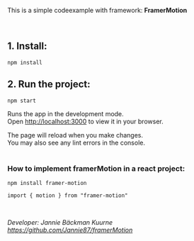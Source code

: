 This is a simple codeexample with framework: <b> FramerMotion</b>

<br>

## 1. Install:

`npm install`

## 2. Run the project:

`npm start`

Runs the app in the development mode.\
Open [http://localhost:3000](http://localhost:3000) to view it in your browser.

The page will reload when you make changes.\
You may also see any lint errors in the console.
<br>
<br>

### How to implement framerMotion in a react project:

`npm install framer-motion`

`import { motion } from "framer-motion"`

<br>

<em> Developer: Jannie Bäckman Kuurne <br>
https://github.com/Jannie87/framerMotion </em>
